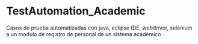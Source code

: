 # TestAutomation_Academic
Casos de prueba automatizadas con java, eclipse IDE, webdriver, selenium a un modulo de registro de personal de un sistema académico 
